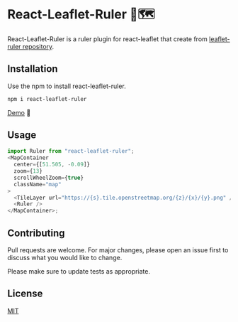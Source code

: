 # React-Leaflet-Ruler 📏🗺️

React-Leaflet-Ruler is a ruler plugin for react-leaflet that create from [leaflet-ruler repository](https://github.com/gokertanrisever/leaflet-ruler).

## Installation

Use the npm to install react-leaflet-ruler.

```bash
npm i react-leaflet-ruler
```

[Demo](https://react-leaflet-ruler.vercel.app/) 🔗

## Usage

```javascript
import Ruler from "react-leaflet-ruler";
<MapContainer
  center={[51.505, -0.09]}
  zoom={13}
  scrollWheelZoom={true}
  className="map"
>
  <TileLayer url="https://{s}.tile.openstreetmap.org/{z}/{x}/{y}.png" />
  <Ruler />
</MapContainer>;
```

## Contributing

Pull requests are welcome. For major changes, please open an issue first
to discuss what you would like to change.

Please make sure to update tests as appropriate.

## License

[MIT](https://choosealicense.com/licenses/mit/)
